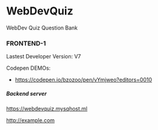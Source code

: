 # WebDevQuiz
WebDev Quiz Question Bank

### FRONTEND-1  
Lastest Developer Version: V7

Codepen DEMOs:
- https://codepen.io/bzozoo/pen/vYmjweo?editors=0010

##### Backend server
https://webdevquiz.mysqhost.ml

<a href="http://example.com" target="_blank">http://example.com</a>
